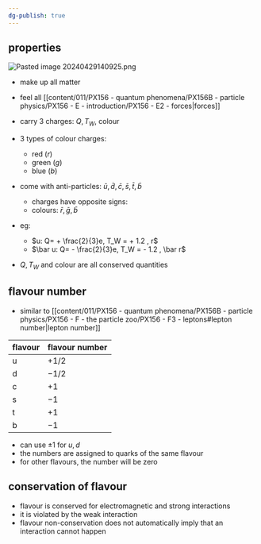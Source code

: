 ```yaml
---
dg-publish: true
---
```


## properties
![Pasted image 20240429140925.png](/img/user/pics/Pasted%20image%2020240429140925.png)
- make up all matter
- feel all [[content/011/PX156 - quantum phenomena/PX156B - particle physics/PX156 - E - introduction/PX156 - E2 - forces\|forces]]
- carry 3 charges: $Q, T_{W},$ colour
- 3 types of colour charges:
	- red ($r$)
	- green ($g$)
	- blue ($b$)

- come with anti-particles: $\bar u, \bar d, \bar c, \bar s, \bar t, \bar b$
	- charges have opposite signs:
	- colours: $\bar r, \bar g, \bar b$
- eg: 
	- $u: Q= + \frac{2}{3}e, T_W = + 1.2 , r$
	- $\bar u: Q= - \frac{2}{3}e, T_W = - 1.2 , \bar r$

- $Q, T_{W}$ and colour are all conserved quantities
## flavour number
- similar to [[content/011/PX156 - quantum phenomena/PX156B - particle physics/PX156 - F - the particle zoo/PX156 - F3 - leptons#lepton number\|lepton number]]

| flavour | flavour number |
| ------- | -------------- |
| u       | $+ 1/2$        |
| d       | $- 1/2$        |
| c       | $+ 1$          |
| s       | $- 1$          |
| t       | $+ 1$          |
| b       | $- 1$          |
- can use $\pm 1$ for $u,d$
- the numbers are assigned to quarks of the same flavour
- for other flavours, the number will be zero

## conservation of flavour
- flavour is conserved for electromagnetic and strong interactions
- it is violated by the weak interaction
- flavour non-conservation does not automatically imply that an interaction cannot happen

